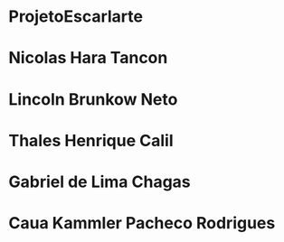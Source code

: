 # ProjetoEscarlarte

# Nicolas Hara Tancon
# Lincoln Brunkow Neto
# Thales Henrique Calil
# Gabriel de Lima Chagas
# Caua Kammler Pacheco Rodrigues
